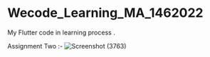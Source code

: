 # Wecode_Learning_MA_1462022
My Flutter code in learning process . 

Assignment Two :- 
![Screenshot (3763)](https://user-images.githubusercontent.com/106510867/174452313-ab6df90a-01fa-44cf-862f-ed6e4d360c7c.png)
